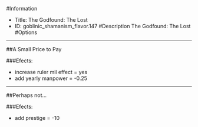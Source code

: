 #Information
 - Title: The Godfound: The Lost
 - ID: goblinic_shamanism_flavor.147
#Description
The Godfound: The Lost
#Options

___
##A Small Price to Pay

###Efects:<ul><li>increase ruler mil effect = yes</li><li>add yearly manpower = -0.25</li></ul>

___
##Perhaps not...

###Efects:<ul><li>add prestige = -10</li></ul>
